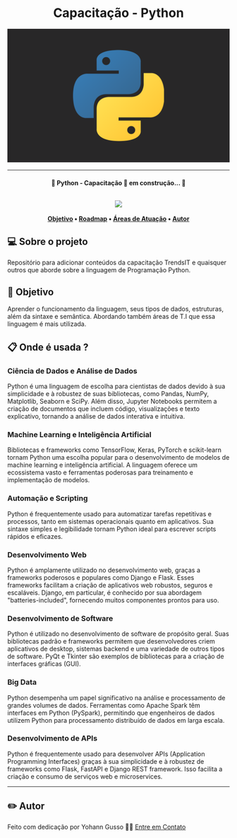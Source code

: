 <h1 align="center">Capacitação - Python </h1>
<img alt="Python" title="#Python" src="./assets/readme/python-alt.png" />
<hr>
<h4 align="center"> 
	🚧 Python - Capacitação 🚀 em construção... 🚧
<p align="center">
	<br>
  <img src="https://img.shields.io/static/v1?label=Linguagem&message=Python&color=3776AB&style=for-the-badge&logo=python"

</h4>

<p align="center">
 <a href="#-objetivo">Objetivo</a> •
 <a href="https://roadmap.sh/python">Roadmap</a> •
 <a href="#-onde-é-usada-">Áreas de Atuação</a> • 
 <a href="#-autor">Autor</a> 
</p>

## 💻 Sobre o projeto
Repositório para adicionar conteúdos da capacitação TrendsIT e quaisquer outros que aborde sobre a linguagem de Programação Python.

## 📔 Objetivo
Aprender o funcionamento da linguagem, seus tipos de dados, estruturas, além da sintaxe e semântica. Abordando também áreas de T.I que essa linguagem é mais utilizada.

## 📋 Onde é usada ?

### Ciência de Dados e Análise de Dados
Python é uma linguagem de escolha para cientistas de dados devido à sua simplicidade e à robustez de suas bibliotecas, como Pandas, NumPy, Matplotlib, Seaborn e SciPy. Além disso, Jupyter Notebooks permitem a criação de documentos que incluem código, visualizações e texto explicativo, tornando a análise de dados interativa e intuitiva.

### Machine Learning e Inteligência Artificial
Bibliotecas e frameworks como TensorFlow, Keras, PyTorch e scikit-learn tornam Python uma escolha popular para o desenvolvimento de modelos de machine learning e inteligência artificial. A linguagem oferece um ecossistema vasto e ferramentas poderosas para treinamento e implementação de modelos.

### Automação e Scripting
Python é frequentemente usado para automatizar tarefas repetitivas e processos, tanto em sistemas operacionais quanto em aplicativos. Sua sintaxe simples e legibilidade tornam Python ideal para escrever scripts rápidos e eficazes.

### Desenvolvimento Web
Python é amplamente utilizado no desenvolvimento web, graças a frameworks poderosos e populares como Django e Flask. Esses frameworks facilitam a criação de aplicativos web robustos, seguros e escaláveis. Django, em particular, é conhecido por sua abordagem "batteries-included", fornecendo muitos componentes prontos para uso.

### Desenvolvimento de Software
Python é utilizado no desenvolvimento de software de propósito geral. Suas bibliotecas padrão e frameworks permitem que desenvolvedores criem aplicativos de desktop, sistemas backend e uma variedade de outros tipos de software. PyQt e Tkinter são exemplos de bibliotecas para a criação de interfaces gráficas (GUI).

### Big Data
Python desempenha um papel significativo na análise e processamento de grandes volumes de dados. Ferramentas como Apache Spark têm interfaces em Python (PySpark), permitindo que engenheiros de dados utilizem Python para processamento distribuído de dados em larga escala.

### Desenvolvimento de APIs
Python é frequentemente usado para desenvolver APIs (Application Programming Interfaces) graças à sua simplicidade e à robustez de frameworks como Flask, FastAPI e Django REST framework. Isso facilita a criação e consumo de serviços web e microservices.

<hr>

## ✏️ Autor
Feito com dedicação por Yohann Gusso 👋🏽 [Entre em Contato](https://www.linkedin.com/in/yohanngusso/)


